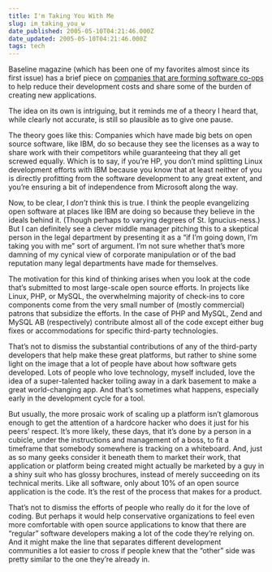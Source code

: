 ```yaml
---
title: I'm Taking You With Me
slug: im_taking_you_w
date_published: 2005-05-10T04:21:46.000Z
date_updated: 2005-05-10T04:21:46.000Z
tags: tech
---
```


Baseline magazine (which has been one of my favorites almost since its first issue) has a brief piece on [companies that are forming software co-ops](http://www.baselinemag.com/article2/0,1397,1783338,00.asp) to help reduce their development costs and share some of the burden of creating new applications.

The idea on its own is intriguing, but it reminds me of a theory I heard that, while clearly not accurate, is still so plausible as to give one pause.

The theory goes like this: Companies which have made big bets on open source software, like IBM, do so because they see the licenses as a way to share work with their competitors while guaranteeing that they all get screwed equally. Which is to say, if you’re HP, you don’t mind splitting Linux development efforts with IBM because you know that at least neither of you is directly profitting from the software development to any great extent, and you’re ensuring a bit of independence from Microsoft along the way.

Now, to be clear, I *don’t* think this is true. I think the people evangelizing open software at places like IBM are doing so because they believe in the ideals behind it. (Though perhaps to varying degrees of St. Ignucius-ness.) But I can definitely see a clever middle manager pitching this to a skeptical person in the legal department by presenting it as a “if I’m going down, I’m taking you with me” sort of argument. I’m not sure whether that’s more damning of my cynical view of corporate manipulation or of the bad reputation many legal departments have made for themselves.

The motivation for this kind of thinking arises when you look at the code that’s submitted to most large-scale open source efforts. In projects like Linux, PHP, or MySQL, the overwhelming majority of check-ins to core components come from the very small number of (mostly commercial) patrons that subsidize the efforts. In the case of PHP and MySQL, Zend and MySQL AB (respectively) contribute almost all of the code except either bug fixes or accommodations for specific third-party technologies.

That’s not to dismiss the substantial contributions of any of the third-party developers that help make these great platforms, but rather to shine some light on the image that a lot of people have about how software gets developed. Lots of people who love technology, myself included, love the idea of a super-talented hacker toiling away in a dark basement to make a great world-changing app. And that’s sometimes what happens, especially early in the development cycle for a tool.

But usually, the more prosaic work of scaling up a platform isn’t glamorous enough to get the attention of a hardcore hacker who does it just for his peers’ respect. It’s more likely, these days, that it’s done by a person in a cubicle, under the instructions and management of a boss, to fit a timeframe that somebody somewhere is tracking on a whiteboard. And, just as so many geeks consider it beneath them to market their work, that application or platform being created might actually be marketed by a guy in a shiny suit who has glossy brochures, instead of merely succeeding on its technical merits. Like all software, only about 10% of an open source application is the code. It’s the rest of the process that makes for a product.

That’s not to dismiss the efforts of people who really do it for the love of coding. But perhaps it would help conservative organizations to feel even more comfortable with open source applications to know that there are “regular” software developers making a lot of the code they’re relying on. And it might make the line that separates different development communities a lot easier to cross if people knew that the “other” side was pretty similar to the one they’re already in.
